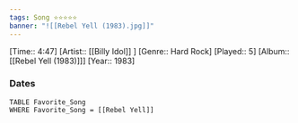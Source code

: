 ```yaml
---
tags: Song ⭐⭐⭐⭐⭐ 
banner: "![[Rebel Yell (1983).jpg]]"
---
```

[Time:: 4:47]
[Artist:: [[Billy Idol]] ]
[Genre:: Hard Rock]
[Played:: 5]
[Album:: [[Rebel Yell (1983)]]]
[Year:: 1983]
### Dates
````dataview
TABLE Favorite_Song
WHERE Favorite_Song = [[Rebel Yell]]
````